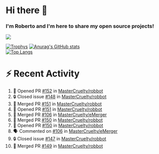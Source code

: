 # Hi there 👋
### I'm Roberto and I'm here to share my open source projects!

<img src="https://komarev.com/ghpvc/?username=mastercruelty&label=Profile views&color=0e75b6"><br>

[![Trophys](https://github-profile-trophy.vercel.app/?username=mastercruelty)](https://github.com/ryo-ma/github-profile-trophy)
[![Anurag's GitHub stats](https://github-readme-stats.vercel.app/api?username=mastercruelty&show_icons=true&theme=tokyonight)](https://github.com/anuraghazra/github-readme-stats)<br>
[![Top Langs](https://github-readme-stats.vercel.app/api/top-langs/?username=mastercruelty&langs_count=10&hide=jupyter%20notebook&exclude_repo=Alarm-project&layout=compact&theme=tokyonight)](https://github.com/anuraghazra/github-readme-stats)

# :zap: Recent Activity
<!--START_SECTION:activity-->
1. 💪 Opened PR [#152](https://github.com/MasterCruelty/robbot/pull/152) in [MasterCruelty/robbot](https://github.com/MasterCruelty/robbot)
2. 🔒 Closed issue [#148](https://github.com/MasterCruelty/robbot/issues/148) in [MasterCruelty/robbot](https://github.com/MasterCruelty/robbot)
3. 🎉 Merged PR [#151](https://github.com/MasterCruelty/robbot/pull/151) in [MasterCruelty/robbot](https://github.com/MasterCruelty/robbot)
4. 💪 Opened PR [#151](https://github.com/MasterCruelty/robbot/pull/151) in [MasterCruelty/robbot](https://github.com/MasterCruelty/robbot)
5. 🎉 Merged PR [#106](https://github.com/MasterCruelty/eMerger/pull/106) in [MasterCruelty/eMerger](https://github.com/MasterCruelty/eMerger)
6. 🎉 Merged PR [#150](https://github.com/MasterCruelty/robbot/pull/150) in [MasterCruelty/robbot](https://github.com/MasterCruelty/robbot)
7. 💪 Opened PR [#150](https://github.com/MasterCruelty/robbot/pull/150) in [MasterCruelty/robbot](https://github.com/MasterCruelty/robbot)
8. 🗣 Commented on [#106](https://github.com/MasterCruelty/eMerger/pull/106#issuecomment-1781872118) in [MasterCruelty/eMerger](https://github.com/MasterCruelty/eMerger)
9. 🔒 Closed issue [#147](https://github.com/MasterCruelty/robbot/issues/147) in [MasterCruelty/robbot](https://github.com/MasterCruelty/robbot)
10. 🎉 Merged PR [#149](https://github.com/MasterCruelty/robbot/pull/149) in [MasterCruelty/robbot](https://github.com/MasterCruelty/robbot)
<!--END_SECTION:activity-->
